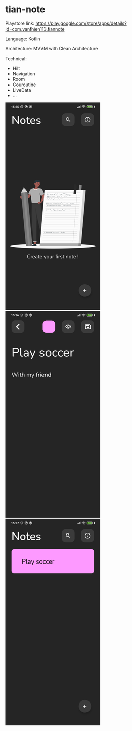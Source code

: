 # tian-note
Playstore link: https://play.google.com/store/apps/details?id=com.vanthien113.tiannote

Language: Kotlin

Architecture: MVVM with Clean Architecture

Technical:
- Hilt
- Navigation
- Room
- Couroutine
- LiveData
- ...


<img src="https://github.com/vanthien113/tian-note/blob/master/resouce/screenshoot/Screenshot_20220925_152537.png" width="300"/>

<img src="https://github.com/vanthien113/tian-note/blob/master/resouce/screenshoot/Screenshot_20220925_152704.png" width="300"/>

<img src="https://github.com/vanthien113/tian-note/blob/master/resouce/screenshoot/Screenshot_20220925_152717.png" width="300"/>
